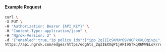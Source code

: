 <!-- Code generated for API Clients. DO NOT EDIT. -->

#### Example Request

```bash
curl \
-X PUT \
-H "Authorization: Bearer {API_KEY}" \
-H "Content-Type: application/json" \
-H "Ngrok-Version: 2" \
-d '{"enabled":true,"ip_policy_ids":["ipp_2qIIEcSKMUrB9VHCPkXXLOqivpL","ipp_2qIIEX5ybmEz2Z3P1OaED56OJOc"]}' \
https://api.ngrok.com/edges/https/edghts_2qIIEXXqP1jAFI9STkqR6MWELoF/routes/edghtsrt_2qIIEbaF5lz1lU9nQp6yWuPGvqh/ip_restriction
```
